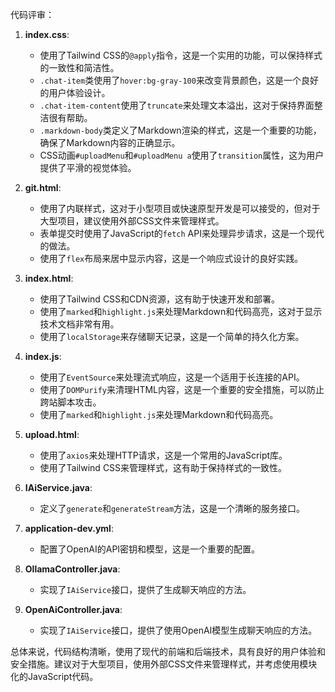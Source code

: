 代码评审：

1. **index.css**:
    - 使用了Tailwind CSS的`@apply`指令，这是一个实用的功能，可以保持样式的一致性和简洁性。
    - `.chat-item`类使用了`hover:bg-gray-100`来改变背景颜色，这是一个良好的用户体验设计。
    - `.chat-item-content`使用了`truncate`来处理文本溢出，这对于保持界面整洁很有帮助。
    - `.markdown-body`类定义了Markdown渲染的样式，这是一个重要的功能，确保了Markdown内容的正确显示。
    - CSS动画`#uploadMenu`和`#uploadMenu a`使用了`transition`属性，这为用户提供了平滑的视觉体验。

2. **git.html**:
    - 使用了内联样式，这对于小型项目或快速原型开发是可以接受的，但对于大型项目，建议使用外部CSS文件来管理样式。
    - 表单提交时使用了JavaScript的`fetch` API来处理异步请求，这是一个现代的做法。
    - 使用了`flex`布局来居中显示内容，这是一个响应式设计的良好实践。

3. **index.html**:
    - 使用了Tailwind CSS和CDN资源，这有助于快速开发和部署。
    - 使用了`marked`和`highlight.js`来处理Markdown和代码高亮，这对于显示技术文档非常有用。
    - 使用了`localStorage`来存储聊天记录，这是一个简单的持久化方案。

4. **index.js**:
    - 使用了`EventSource`来处理流式响应，这是一个适用于长连接的API。
    - 使用了`DOMPurify`来清理HTML内容，这是一个重要的安全措施，可以防止跨站脚本攻击。
    - 使用了`marked`和`highlight.js`来处理Markdown和代码高亮。

5. **upload.html**:
    - 使用了`axios`来处理HTTP请求，这是一个常用的JavaScript库。
    - 使用了Tailwind CSS来管理样式，这有助于保持样式的一致性。

6. **IAiService.java**:
    - 定义了`generate`和`generateStream`方法，这是一个清晰的服务接口。

7. **application-dev.yml**:
    - 配置了OpenAI的API密钥和模型，这是一个重要的配置。

8. **OllamaController.java**:
    - 实现了`IAiService`接口，提供了生成聊天响应的方法。

9. **OpenAiController.java**:
    - 实现了`IAiService`接口，提供了使用OpenAI模型生成聊天响应的方法。

总体来说，代码结构清晰，使用了现代的前端和后端技术，具有良好的用户体验和安全措施。建议对于大型项目，使用外部CSS文件来管理样式，并考虑使用模块化的JavaScript代码。